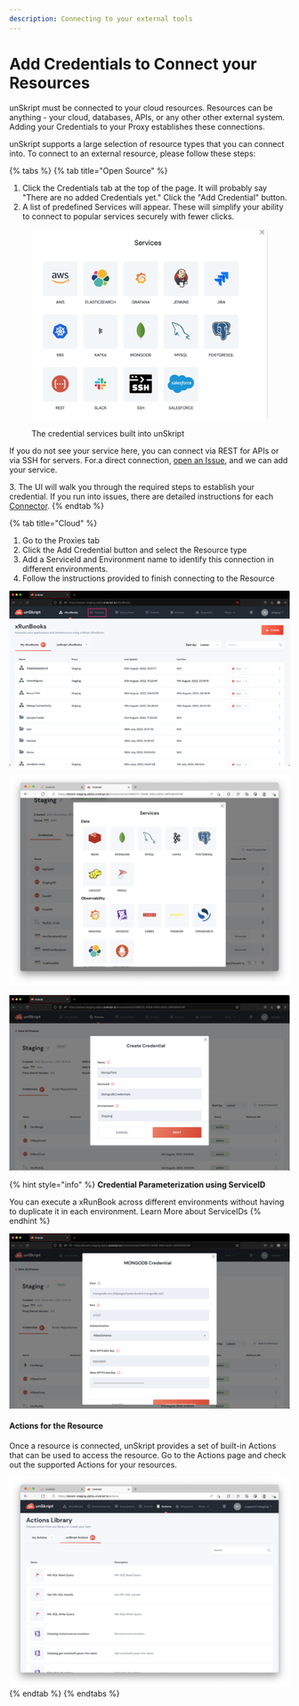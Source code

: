 ```yaml
---
description: Connecting to your external tools
---
```


# Add Credentials to Connect your Resources

unSkript must be connected to your cloud resources. Resources can be anything - your cloud, databases, APIs, or any other other external system. Adding your Credentials to your Proxy establishes these connections.&#x20;

unSkript supports a large selection of resource types that you can connect into. To connect to an external resource, please follow these steps:



{% tabs %}
{% tab title="Open Source" %}
1. Click the Credentials tab at the top of the page.  It will probably say "There are no added Credentials yet."  Click the "Add Credential" button.
2. A list of predefined Services will appear. These will simplify your ability to connect to popular services securely with fewer clicks.

<figure><img src="../../.gitbook/assets/Screenshot 2022-10-24 at 12.55.11.png" alt="a list of the credential services prepopulated in unSkript"><figcaption><p>The credential services built into unSkript</p></figcaption></figure>

If you do not see your service here, you can connect via REST for APIs or via SSH for servers. For.a direct connection, [open an Issue](https://github.com/unskript/Awesome-CloudOps-Automation/issues/new?assignees=\&labels=Credential%2Ctriage\&template=add\_credential.yml\&title=%5BCredential%5D%3A+), and we can add your service.

3\.  The UI will walk you through the required steps to establish your credential. If you run into issues, there are detailed instructions for each [Connector](../connectors/).
{% endtab %}

{% tab title="Cloud" %}


1. Go to the Proxies tab&#x20;
2. Click the Add Credential button and select the Resource type
3. Add a ServiceId and Environment name to identify this connection in different environments.
4. Follow the instructions provided to finish connecting to the Resource

![Step 1- Go to the Proxies tab](../../.gitbook/assets/02513568-FEF2-4439-9E0D-2B24C6758C61.png)

![Step 2- Select the Resource type and follow onscreen instructions to connect](<../../.gitbook/assets/Screen Shot 2022-05-16 at 12.27.02 AM.png>)

![Step 3- Add a Name, ServiceID and Environment](<../../.gitbook/assets/Screenshot 2022-08-12 at 5.37.48 PM.png>)

{% hint style="info" %}
**Credential Parameterization using ServiceID**

You can execute a xRunBook across different environments without having to duplicate it in each environment. Learn More about ServiceIDs
{% endhint %}

![Step 4 - Add details of your connection](<../../.gitbook/assets/Screenshot 2022-08-12 at 5.38.25 PM.png>)

#### Actions for the Resource

Once a resource is connected, unSkript provides a set of built-in Actions that can be used to access the resource. Go to the Actions page and check out the supported Actions for your resources.

![unSkript Actions library helps perform tasks with resources](<../../.gitbook/assets/Screen Shot 2022-05-16 at 12.43.20 AM.png>)
{% endtab %}
{% endtabs %}

